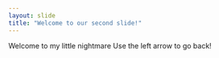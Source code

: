 ```yaml
---
layout: slide
title: "Welcome to our second slide!"
---
```

Welcome to my little nightmare
Use the left arrow to go back!
